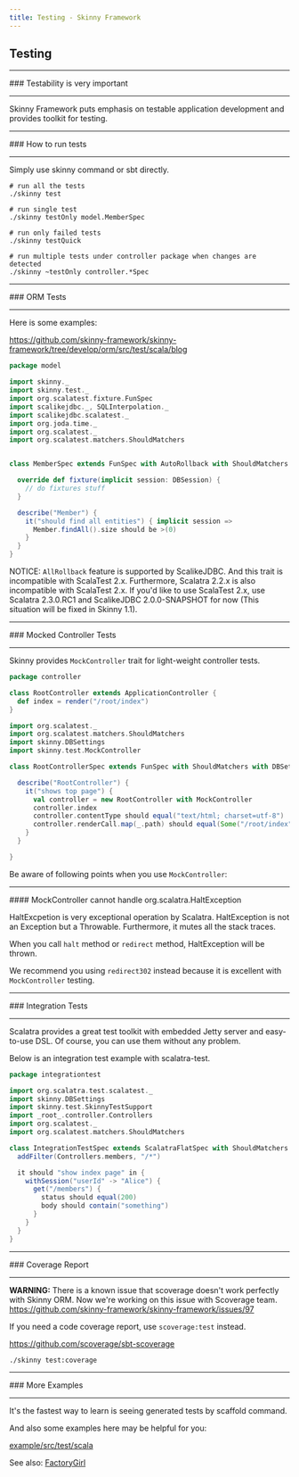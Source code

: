```yaml
---
title: Testing - Skinny Framework
---
```


## Testing

<hr/>
### Testability is very important
<hr/>

Skinny Framework puts emphasis on testable application development and provides toolkit for testing.

<hr/>
### How to run tests
<hr/>

Simply use skinny command or sbt directly.

```
# run all the tests
./skinny test

# run single test
./skinny testOnly model.MemberSpec

# run only failed tests
./skinny testQuick

# run multiple tests under controller package when changes are detected
./skinny ~testOnly controller.*Spec
```

<hr/>
### ORM Tests
<hr/>

Here is some examples:

https://github.com/skinny-framework/skinny-framework/tree/develop/orm/src/test/scala/blog

```scala
package model

import skinny._
import skinny.test._
import org.scalatest.fixture.FunSpec
import scalikejdbc._, SQLInterpolation._
import scalikejdbc.scalatest._
import org.joda.time._
import org.scalatest._
import org.scalatest.matchers.ShouldMatchers


class MemberSpec extends FunSpec with AutoRollback with ShouldMatchers with DBSettings {

  override def fixture(implicit session: DBSession) {
    // do fixtures stuff
  }

  describe("Member") {
    it("should find all entities") { implicit session =>
      Member.findAll().size should be >(0)
    }
  }
}
```

NOTICE: `AllRollback` feature is supported by ScalikeJDBC. And this trait is incompatible with ScalaTest 2.x. Furthermore, Scalatra 2.2.x is also incompatible with ScalaTest 2.x. If you'd like to use ScalaTest 2.x, use Scalatra 2.3.0.RC1 and ScalikeJDBC 2.0.0-SNAPSHOT for now (This situation will be fixed in Skinny 1.1).

<hr/>
### Mocked Controller Tests
<hr/>

Skinny provides `MockController` trait for light-weight controller tests.

```scala
package controller

class RootController extends ApplicationController {
  def index = render("/root/index")
}

import org.scalatest._
import org.scalatest.matchers.ShouldMatchers
import skinny.DBSettings
import skinny.test.MockController

class RootControllerSpec extends FunSpec with ShouldMatchers with DBSettings {

  describe("RootController") {
    it("shows top page") {
      val controller = new RootController with MockController
      controller.index
      controller.contentType should equal("text/html; charset=utf-8")
      controller.renderCall.map(_.path) should equal(Some("/root/index"))
    }
  }

}
```

Be aware of following points when you use `MockController`:

<hr/>
#### MockController cannot handle org.scalatra.HaltException

HaltExcpetion is very exceptional operation by Scalatra. HaltException is not an Exception but a Throwable. Furthermore, it mutes all the stack traces.

When you call `halt` method or `redirect` method, HaltException will be thrown.

We recommend you using `redirect302` instead because it is excellent with `MockController` testing.

<hr/>
### Integration Tests
<hr/>

Scalatra provides a great test toolkit with embedded Jetty server and easy-to-use DSL. Of course, you can use them without any problem.

Below is an integration test example with scalatra-test.

```scala
package integrationtest

import org.scalatra.test.scalatest._
import skinny.DBSettings 
import skinny.test.SkinnyTestSupport
import _root_.controller.Controllers
import org.scalatest._
import org.scalatest.matchers.ShouldMatchers

class IntegrationTestSpec extends ScalatraFlatSpec with ShouldMatchers with SkinnyTestSupport with  DBSettings {
  addFilter(Controllers.members, "/*")

  it should "show index page" in {
    withSession("userId" -> "Alice") {
      get("/members") { 
        status should equal(200) 
        body should contain("something")
      }
    }
  }
}
```

<hr/>
### Coverage Report
<hr/>

<p class="alert alert-warning">
<b>WARNING:</b> There is a known issue that scoverage doesn't work perfectly with Skinny ORM.
Now we're working on this issue with Scoverage team.
<br/>
<a href="https://github.com/skinny-framework/skinny-framework/issues/97">
https://github.com/skinny-framework/skinny-framework/issues/97
</a>
</p>

If you need a code coverage report, use `scoverage:test` instead. 

https://github.com/scoverage/sbt-scoverage

```
./skinny test:coverage
```

<hr/>
### More Examples
<hr/>

It's the fastest way to learn is seeing generated tests by scaffold command.

And also some examples here may be helpful for you:

[example/src/test/scala](https://github.com/skinny-framework/skinny-framework/tree/master/example/src/test/scala)

See also: [FactoryGirl](factory-girl.html)
